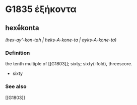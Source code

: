 # G1835 ἑξήκοντα

## hexḗkonta

_(hex-ay'-kon-tah | heks-A-kone-ta | ayks-A-kone-ta)_

### Definition

the tenth multiple of [[G1803]]; sixty; sixty(-fold), threescore.

- sixty

### See also

[[G1803]]

